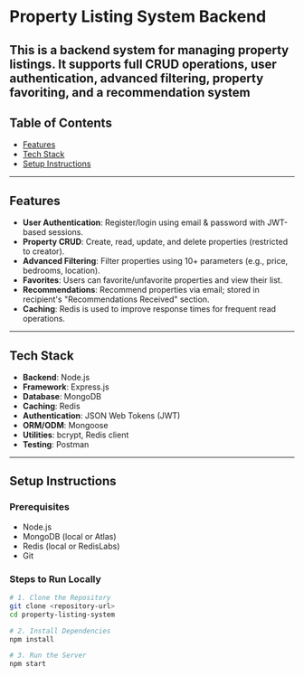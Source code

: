 #  Property Listing System Backend

This is a backend system for managing property listings. It supports full **CRUD operations**, **user authentication**, **advanced filtering**, **property favoriting**, and a **recommendation system**
---

##  Table of Contents

- [Features](#features)
- [Tech Stack](#tech-stack)
- [Setup Instructions](#setup-instructions)

---

##  Features

- **User Authentication**: Register/login using email & password with JWT-based sessions.
- **Property CRUD**: Create, read, update, and delete properties (restricted to creator).
- **Advanced Filtering**: Filter properties using 10+ parameters (e.g., price, bedrooms, location).
- **Favorites**: Users can favorite/unfavorite properties and view their list.
- **Recommendations**: Recommend properties via email; stored in recipient's "Recommendations Received" section.
- **Caching**: Redis is used to improve response times for frequent read operations.

---

##  Tech Stack

- **Backend**: Node.js
- **Framework**: Express.js
- **Database**: MongoDB
- **Caching**: Redis
- **Authentication**: JSON Web Tokens (JWT)
- **ORM/ODM**: Mongoose
- **Utilities**: bcrypt, Redis client
- **Testing**: Postman

---

##  Setup Instructions

###  Prerequisites

- Node.js
- MongoDB (local or Atlas)
- Redis (local or RedisLabs)
- Git

###  Steps to Run Locally

```bash
# 1. Clone the Repository
git clone <repository-url>
cd property-listing-system

# 2. Install Dependencies
npm install

# 3. Run the Server
npm start


